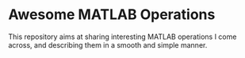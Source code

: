 # Awesome MATLAB Operations

This repository aims at sharing interesting MATLAB operations I come across, and describing them in a smooth and simple manner.
